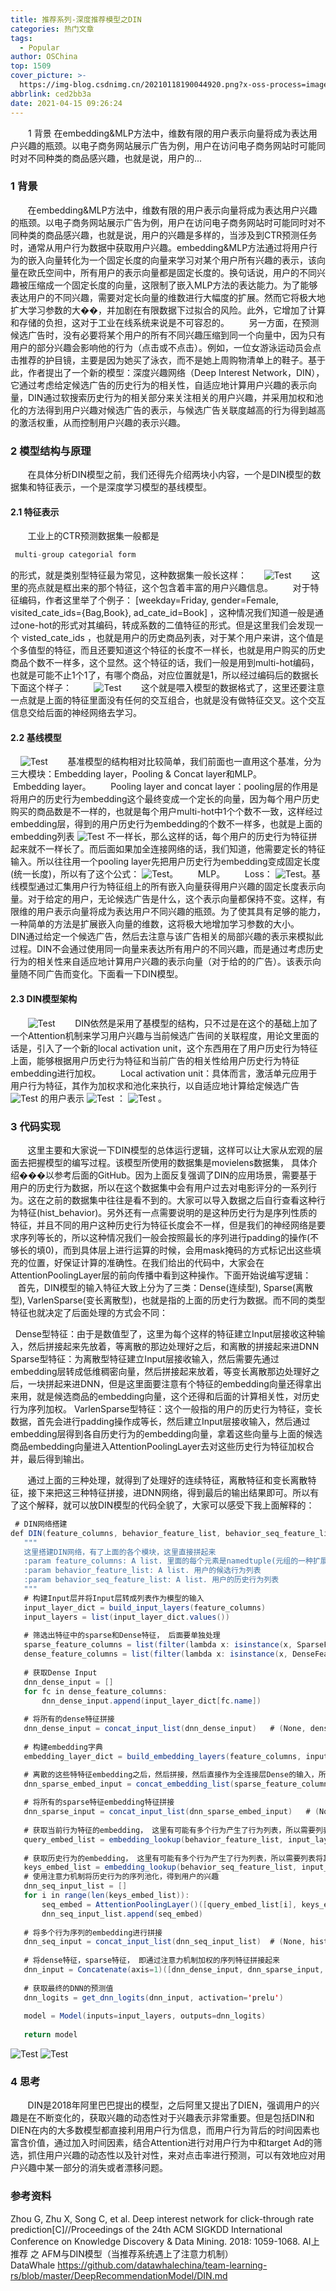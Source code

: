 ```yaml
---
title: 推荐系列-深度推荐模型之DIN
categories: 热门文章
tags:
  - Popular
author: OSChina
top: 1509
cover_picture: >-
  https://img-blog.csdnimg.cn/20210118190044920.png?x-oss-process=image/watermark,type_ZmFuZ3poZW5naGVpdGk,shadow_10,text_aHR0cHM6Ly9ibG9nLmNzZG4ubmV0L3d1emhvbmdxaWFuZw==,size_1,color_FFFFFF,t_70#pic_center
abbrlink: ced2bb3a
date: 2021-04-15 09:26:24
---
```


&emsp;&emsp;1 背景 在embedding&MLP方法中，维数有限的用户表示向量将成为表达用户兴趣的瓶颈。以电子商务网站展示广告为例，用户在访问电子商务网站时可能同时对不同种类的商品感兴趣，也就是说，用户的...
<!-- more -->

                                                                                                                                                                                         
### 1 背景 
       在embedding&MLP方法中，维数有限的用户表示向量将成为表达用户兴趣的瓶颈。以电子商务网站展示广告为例，用户在访问电子商务网站时可能同时对不同种类的商品感兴趣，也就是说，用户的兴趣是多样的，当涉及到CTR预测任务时，通常从用户行为数据中获取用户兴趣。embedding&MLP方法通过将用户行为的嵌入向量转化为一个固定长度的向量来学习对某个用户所有兴趣的表示，该向量在欧氏空间中，所有用户的表示向量都是固定长度的。换句话说，用户的不同兴趣被压缩成一个固定长度的向量，这限制了嵌入MLP方法的表达能力。为了能够表达用户的不同兴趣，需要对定长向量的维数进行大幅度的扩展。然而它将极大地扩大学习参数的大��，并加剧在有限数据下过拟合的风险。此外，它增加了计算和存储的负担，这对于工业在线系统来说是不可容忍的。 
       另一方面，在预测候选广告时，没有必要将某个用户的所有不同兴趣压缩到同一个向量中，因为只有用户的部分兴趣会影响他的行为（点击或不点击）。例如，一位女游泳运动员会点击推荐的护目镜，主要是因为她买了泳衣，而不是她上周购物清单上的鞋子。基于此，作者提出了一个新的模型：深度兴趣网络（Deep Interest Network，DIN），它通过考虑给定候选广告的历史行为的相关性，自适应地计算用户兴趣的表示向量，DIN通过软搜索历史行为的相关部分来关注相关的用户兴趣，并采用加权和池化的方法得到用户兴趣对候选广告的表示，与候选广告关联度越高的行为得到越高的激活权重，从而控制用户兴趣的表示兴趣。 
 
### 2 模型结构与原理 
       在具体分析DIN模型之前，我们还得先介绍两块小内容，一个是DIN模型的数据集和特征表示，一个是深度学习模型的基线模型。 
 
#### 2.1 特征表示 
       工业上的CTR预测数据集一般都是 
 ```java 
  multi-group categorial form
  ``` 
 的形式，就是类别型特征最为常见，这种数据集一般长这样： 
      ![Test](https://img-blog.csdnimg.cn/20210118190044920.png?x-oss-process=image/watermark,type_ZmFuZ3poZW5naGVpdGk,shadow_10,text_aHR0cHM6Ly9ibG9nLmNzZG4ubmV0L3d1emhvbmdxaWFuZw==,size_1,color_FFFFFF,t_70#pic_center  '深度推荐模型之DIN') 
       这里的亮点就是框出来的那个特征，这个包含着丰富的用户兴趣信息。 
       对于特征编码，作者这里举了个例子： [weekday=Friday, gender=Female, visited_cate_ids={Bag,Book}, ad_cate_id=Book] ，这种情况我们知道一般是通过one-hot的形式对其编码，转成系数的二值特征的形式。但是这里我们会发现一个 visted_cate_ids ，也就是用户的历史商品列表，对于某个用户来讲，这个值是个多值型的特征，而且还要知道这个特征的长度不一样长，也就是用户购买的历史商品个数不一样多，这个显然。这个特征的话，我们一般是用到multi-hot编码，也就是可能不止1个1了，有哪个商品，对应位置就是1，所以经过编码后的数据长下面这个样子： 
        ![Test](https://img-blog.csdnimg.cn/20210118190044920.png?x-oss-process=image/watermark,type_ZmFuZ3poZW5naGVpdGk,shadow_10,text_aHR0cHM6Ly9ibG9nLmNzZG4ubmV0L3d1emhvbmdxaWFuZw==,size_1,color_FFFFFF,t_70#pic_center  '深度推荐模型之DIN') 
       这个就是喂入模型的数据格式了，这里还要注意一点就是上面的特征里面没有任何的交互组合，也就是没有做特征交叉。这个交互信息交给后面的神经网络去学习。 
 
#### 2.2 基线模型 
    ![Test](https://img-blog.csdnimg.cn/20210118190044920.png?x-oss-process=image/watermark,type_ZmFuZ3poZW5naGVpdGk,shadow_10,text_aHR0cHM6Ly9ibG9nLmNzZG4ubmV0L3d1emhvbmdxaWFuZw==,size_1,color_FFFFFF,t_70#pic_center  '深度推荐模型之DIN') 
       基准模型的结构相对比较简单，我们前面也一直用这个基准，分为三大模块：Embedding layer，Pooling & Concat layer和MLP。 
       Embedding layer。 
       Pooling layer and concat layer：pooling层的作用是将用户的历史行为embedding这个最终变成一个定长的向量，因为每个用户历史购买的商品数是不一样的，也就是每个用户multi-hot中1个个数不一致，这样经过embedding层，得到的用户历史行为embedding的个数不一样多，也就是上面的embedding列表 ![Test](https://img-blog.csdnimg.cn/20210118190044920.png?x-oss-process=image/watermark,type_ZmFuZ3poZW5naGVpdGk,shadow_10,text_aHR0cHM6Ly9ibG9nLmNzZG4ubmV0L3d1emhvbmdxaWFuZw==,size_1,color_FFFFFF,t_70#pic_center  '深度推荐模型之DIN') 不一样长，那么这样的话，每个用户的历史行为特征拼起来就不一样长了。而后面如果加全连接网络的话，我们知道，他需要定长的特征输入。所以往往用一个pooling layer先把用户历史行为embedding变成固定长度(统一长度)，所以有了这个公式： ![Test](https://img-blog.csdnimg.cn/20210118190044920.png?x-oss-process=image/watermark,type_ZmFuZ3poZW5naGVpdGk,shadow_10,text_aHR0cHM6Ly9ibG9nLmNzZG4ubmV0L3d1emhvbmdxaWFuZw==,size_1,color_FFFFFF,t_70#pic_center  '深度推荐模型之DIN')。 
       MLP。 
       Loss： ![Test](https://img-blog.csdnimg.cn/20210118190044920.png?x-oss-process=image/watermark,type_ZmFuZ3poZW5naGVpdGk,shadow_10,text_aHR0cHM6Ly9ibG9nLmNzZG4ubmV0L3d1emhvbmdxaWFuZw==,size_1,color_FFFFFF,t_70#pic_center  '深度推荐模型之DIN')。基线模型通过汇集用户行为特征组上的所有嵌入向量获得用户兴趣的固定长度表示向量。对于给定的用户，无论候选广告是什么，这个表示向量都保持不变。这样，有限维的用户表示向量将成为表达用户不同兴趣的瓶颈。为了使其具有足够的能力，一种简单的方法是扩展嵌入向量的维数，这将极大地增加学习参数的大小。 
        DIN通过给定一个候选广告，然后去注意与该广告相关的局部兴趣的表示来模拟此过程。DIN不会通过使用同一向量来表达所有用户的不同兴趣，而是通过考虑历史行为的相关性来自适应地计算用户兴趣的表示向量（对于给的的广告）。该表示向量随不同广告而变化。下面看一下DIN模型。 
 
#### 2.3 DIN模型架构 
       ![Test](https://img-blog.csdnimg.cn/20210118190044920.png?x-oss-process=image/watermark,type_ZmFuZ3poZW5naGVpdGk,shadow_10,text_aHR0cHM6Ly9ibG9nLmNzZG4ubmV0L3d1emhvbmdxaWFuZw==,size_1,color_FFFFFF,t_70#pic_center  '深度推荐模型之DIN') 
       DIN依然是采用了基模型的结构，只不过是在这个的基础上加了一个Attention机制来学习用户兴趣与当前候选广告间的关联程度，用论文里面的话是，引入了一个新的local activation unit，这个东西用在了用户历史行为特征上面，能够根据用户历史行为特征和当前广告的相关性给用户历史行为特征embedding进行加权。 
       Local activation unit：具体而言，激活单元应用于用户行为特征，其作为加权求和池化来执行，以自适应地计算给定候选广告 ![Test](https://img-blog.csdnimg.cn/20210118190044920.png?x-oss-process=image/watermark,type_ZmFuZ3poZW5naGVpdGk,shadow_10,text_aHR0cHM6Ly9ibG9nLmNzZG4ubmV0L3d1emhvbmdxaWFuZw==,size_1,color_FFFFFF,t_70#pic_center  '深度推荐模型之DIN') 的用户表示 ![Test](https://img-blog.csdnimg.cn/20210118190044920.png?x-oss-process=image/watermark,type_ZmFuZ3poZW5naGVpdGk,shadow_10,text_aHR0cHM6Ly9ibG9nLmNzZG4ubmV0L3d1emhvbmdxaWFuZw==,size_1,color_FFFFFF,t_70#pic_center  '深度推荐模型之DIN') ： ![Test](https://img-blog.csdnimg.cn/20210118190044920.png?x-oss-process=image/watermark,type_ZmFuZ3poZW5naGVpdGk,shadow_10,text_aHR0cHM6Ly9ibG9nLmNzZG4ubmV0L3d1emhvbmdxaWFuZw==,size_1,color_FFFFFF,t_70#pic_center  '深度推荐模型之DIN') 。 
 
### 3 代码实现 
       这里主要和大家说一下DIN模型的总体运行逻辑，这样可以让大家从宏观的层面去把握模型的编写过程。该模型所使用的数据集是movielens数据集， 具体介绍���以参考后面的GitHub。因为上面反复强调了DIN的应用场景，需要基于用户的历史行为数据，所以在这个数据集中会有用户过去对电影评分的一系列行为。这在之前的数据集中往往是看不到的。大家可以导入数据之后自行查看这种行为特征(hist_behavior)。另外还有一点需要说明的是这种历史行为是序列性质的特征，并且不同的用户这种历史行为特征长度会不一样，但是我们的神经网络是要求序列等长的，所以这种情况我们一般会按照最长的序列进行padding的操作(不够长的填0)，而到具体层上进行运算的时候，会用mask掩码的方式标记出这些填充的位置，好保证计算的准确性。在我们给出的代码中，大家会在AttentionPoolingLayer层的前向传播中看到这种操作。下面开始说编写逻辑： 
       首先，DIN模型的输入特征大致上分为了三类：Dense(连续型), Sparse(离散型), VarlenSparse(变长离散型)，也就是指的上面的历史行为数据。而不同的类型特征也就决定了后面处理的方式会不同： 
 
   
 Dense型特征：由于是数值型了，这里为每个这样的特征建立Input层接收这种输入，然后拼接起来先放着，等离散的那边处理好之后，和离散的拼接起来进DNN 
 Sparse型特征：为离散型特征建立Input层接收输入，然后需要先通过embedding层转成低维稠密向量，然后拼接起来放着，等变长离散那边处理好之后，一块拼起来进DNN，但是这里面要注意有个特征的embedding向量还得拿出来用，就是候选商品的embedding向量，这个还得和后面的计算相关性，对历史行为序列加权。 
 VarlenSparse型特征：这个一般指的用户的历史行为特征，变长数据，首先会进行padding操作成等长，然后建立Input层接收输入，然后通过embedding层得到各自历史行为的embedding向量，拿着这些向量与上面的候选商品embedding向量进入AttentionPoolingLayer去对这些历史行为特征加权合并，最后得到输出。 
 
       通过上面的三种处理，就得到了处理好的连续特征，离散特征和变长离散特征，接下来把这三种特征拼接，进DNN网络，得到最后的输出结果即可。所以有了这个解释，就可以放DIN模型的代码全貌了，大家可以感受下我上面解释的： 
 
 ```java 
  # DIN网络搭建
def DIN(feature_columns, behavior_feature_list, behavior_seq_feature_list):
    """
    这里搭建DIN网络，有了上面的各个模块，这里直接拼起来
    :param feature_columns: A list. 里面的每个元素是namedtuple(元组的一种扩展类型，同时支持序号和属性名访问组件)类型，表示的是数据的特征封装版
    :param behavior_feature_list: A list. 用户的候选行为列表
    :param behavior_seq_feature_list: A list. 用户的历史行为列表
    """
    # 构建Input层并将Input层转成列表作为模型的输入
    input_layer_dict = build_input_layers(feature_columns)
    input_layers = list(input_layer_dict.values())
    
    # 筛选出特征中的sparse和Dense特征， 后面要单独处理
    sparse_feature_columns = list(filter(lambda x: isinstance(x, SparseFeat), feature_columns))
    dense_feature_columns = list(filter(lambda x: isinstance(x, DenseFeat), feature_columns))
    
    # 获取Dense Input
    dnn_dense_input = []
    for fc in dense_feature_columns:
        dnn_dense_input.append(input_layer_dict[fc.name])
    
    # 将所有的dense特征拼接
    dnn_dense_input = concat_input_list(dnn_dense_input)   # (None, dense_fea_nums)
    
    # 构建embedding字典
    embedding_layer_dict = build_embedding_layers(feature_columns, input_layer_dict)

    # 离散的这些特特征embedding之后，然后拼接，然后直接作为全连接层Dense的输入，所以需要进行Flatten
    dnn_sparse_embed_input = concat_embedding_list(sparse_feature_columns, input_layer_dict, embedding_layer_dict, flatten=True)
    
    # 将所有的sparse特征embedding特征拼接
    dnn_sparse_input = concat_input_list(dnn_sparse_embed_input)   # (None, sparse_fea_nums*embed_dim)
    
    # 获取当前行为特征的embedding， 这里有可能有多个行为产生了行为列表，所以需要列表将其放在一起
    query_embed_list = embedding_lookup(behavior_feature_list, input_layer_dict, embedding_layer_dict)
    
    # 获取历史行为的embedding， 这里有可能有多个行为产生了行为列表，所以需要列表将其放在一起
    keys_embed_list = embedding_lookup(behavior_seq_feature_list, input_layer_dict, embedding_layer_dict)
    # 使用注意力机制将历史行为的序列池化，得到用户的兴趣
    dnn_seq_input_list = []
    for i in range(len(keys_embed_list)):
        seq_embed = AttentionPoolingLayer()([query_embed_list[i], keys_embed_list[i]])  # (None, embed_dim)
        dnn_seq_input_list.append(seq_embed)
    
    # 将多个行为序列的embedding进行拼接
    dnn_seq_input = concat_input_list(dnn_seq_input_list)  # (None, hist_len*embed_dim)
    
    # 将dense特征，sparse特征， 即通过注意力机制加权的序列特征拼接起来
    dnn_input = Concatenate(axis=1)([dnn_dense_input, dnn_sparse_input, dnn_seq_input]) # (None, dense_fea_num+sparse_fea_nums*embed_dim+hist_len*embed_dim)
    
    # 获取最终的DNN的预测值
    dnn_logits = get_dnn_logits(dnn_input, activation='prelu')
    
    model = Model(inputs=input_layers, outputs=dnn_logits)
    
    return model
  ``` 
  
![Test](https://img-blog.csdnimg.cn/20210118190044920.png?x-oss-process=image/watermark,type_ZmFuZ3poZW5naGVpdGk,shadow_10,text_aHR0cHM6Ly9ibG9nLmNzZG4ubmV0L3d1emhvbmdxaWFuZw==,size_1,color_FFFFFF,t_70#pic_center  '深度推荐模型之DIN') 
![Test](https://img-blog.csdnimg.cn/20210118190044920.png?x-oss-process=image/watermark,type_ZmFuZ3poZW5naGVpdGk,shadow_10,text_aHR0cHM6Ly9ibG9nLmNzZG4ubmV0L3d1emhvbmdxaWFuZw==,size_1,color_FFFFFF,t_70#pic_center  '深度推荐模型之DIN') 
 
### 4 思考 
       DIN是2018年阿里巴巴提出的模型，之后阿里又提出了DIEN，强调用户的兴趣是在不断变化的，获取兴趣的动态性对于兴趣表示非常重要。但是包括DIN和DIEN在内的大多数模型都直接利用用户行为信息，而用户行为背后的时间因素也富含价值，通过加入时间因素，结合Attention进行对用户行为中和target Ad的筛选，抓住用户兴趣的动态性以及针对性，来对点击率进行预测，可以有效地应对用户兴趣中某一部分的消失或者漂移问题。 
 
### 参考资料 
 
 Zhou G, Zhu X, Song C, et al. Deep interest network for click-through rate prediction[C]//Proceedings of the 24th ACM SIGKDD International Conference on Knowledge Discovery & Data Mining. 2018: 1059-1068. 
 AI上推荐 之 AFM与DIN模型（当推荐系统遇上了注意力机制） 
 DataWhale https://github.com/datawhalechina/team-learning-rs/blob/master/DeepRecommendationModel/DIN.md 

                                        
